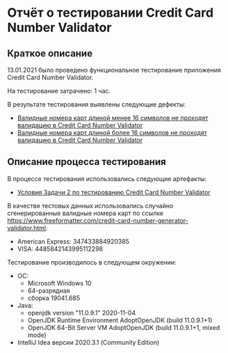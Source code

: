 # Отчёт о тестировании Credit Card Number Validator

## Краткое описание

13.01.2021 было проведено функциональное тестирование приложения Credit Card Number Validator.

На тестирование затрачено: 1 час.

В результате тестирования выявлены следующие дефекты:
* [Валидные номера карт длиной менее 16 символов не проходят валидацию в Credit Card Number Validator](https://github.com/Filosoff42/JavaHW2-CreditCardNumberValidator/issues/1#issue-784684833)
* [Валидные номера карт длиной более 16 символов не проходят валидацию в Credit Card Number Validator](https://github.com/Filosoff42/JavaHW2-CreditCardNumberValidator/issues/2#issue-784685780)

## Описание процесса тестирования

В процессе тестирования использовались следующие артефакты:
* [Условия Задачи 2 по тестированию Credit Card Number Validator](https://github.com/netology-code/javaqa-homeworks/tree/master/intro#%D0%B7%D0%B0%D0%B4%D0%B0%D1%87%D0%B0-2---credit-card-number-validator)

В качестве тестовых данных использовались случайно сгенерированные валидные номера карт по ссылке https://www.freeformatter.com/credit-card-number-generator-validator.html:
* American Express: 347433884920385
* VISA: 4485842143995112298

Тестирование производилось в следующем окружении:
* ОС: 
    * Microsoft Windows 10
    * 64-разрядная
    * сборка 19041.685
* Java:
    * openjdk version "11.0.9.1" 2020-11-04
    * OpenJDK Runtime Environment AdoptOpenJDK (build 11.0.9.1+1)
    * OpenJDK 64-Bit Server VM AdoptOpenJDK (build 11.0.9.1+1, mixed mode)
* IntelliJ Idea версии 2020.3.1 (Community Edition)